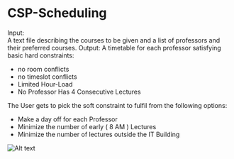 # CSP-Scheduling
Input:  
A text file describing the courses to be given and a list of professors and their preferred courses.
Output:
A timetable for each professor satisfying basic hard constraints:
- no room conflicts
- no timeslot conflicts
- Limited Hour-Load
- No Professor Has 4 Consecutive Lectures

The User gets to pick the soft constraint to fulfil from the following options:
- Make a day off for each Professor
- Minimize the number of early ( 8 AM ) Lectures
- Minimize the number of lectures outside the IT Building

![Alt text](https://github.com/ihababdelkareem/CSP-Scheduling/blob/master/output-sample.png)
